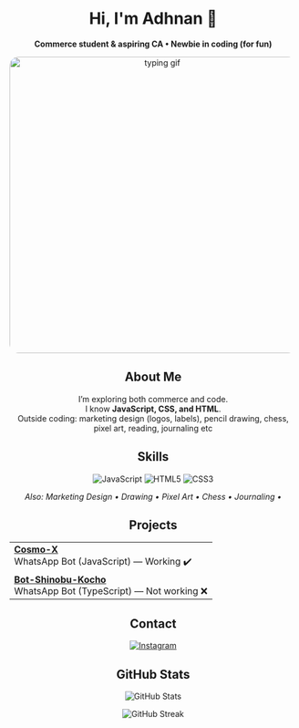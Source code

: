 <div align="center">

  <!-- Name & Tagline -->
  <h1>Hi, I'm Adhnan 👋</h1>
  <p><b>Commerce student & aspiring CA • Newbie in coding (for fun)</b></p>

  <!-- Center GIF (Giphy is reliable on GitHub) -->
  <img src="https://media4.giphy.com/media/v1.Y2lkPTZjMDliOTUyMHptYnR4ZGxjbmNvdDBodnRlbmtrMXFubjR6b2xlZDh2aHVvemJhYyZlcD12MV9pbnRlcm5hbF9naWZfYnlfaWQmY3Q9Zw/e0iEqahAyIRAqjMc6F/giphy.gif"
       alt="typing gif" width="520" style="max-width:100%; border-radius:16px;" />

  <!-- About Me -->
  <h2>About Me</h2>
  <p>
    I’m exploring both commerce and code.<br/>
    I know <b>JavaScript, CSS, and HTML</b>.<br/>
    Outside coding: marketing design (logos, labels), pencil drawing, chess, pixel art, reading, journaling etc</p>

  <!-- Skills -->
  <h2>Skills</h2>
  <p>
    <img src="https://img.shields.io/badge/JavaScript-F7DF1E?style=for-the-badge&logo=javascript&logoColor=black" alt="JavaScript"/>
    <img src="https://img.shields.io/badge/HTML5-E34F26?style=for-the-badge&logo=html5&logoColor=white" alt="HTML5"/>
    <img src="https://img.shields.io/badge/CSS3-1572B6?style=for-the-badge&logo=css3&logoColor=white" alt="CSS3"/>
  </p>
  <p><i>Also: Marketing Design • Drawing • Pixel Art • Chess • Journaling •</i></p>

  <!-- Projects -->
  <h2>Projects</h2>
  <table>
    <tr>
      <td>
        <b><a href="https://github.com/adhnanexe/Cosmo-X">Cosmo-X</a></b><br/>
        WhatsApp Bot (JavaScript) — Working ✔️
      </td>
    </tr>
    <tr>
      <td>
        <b><a href="https://github.com/adhnanexe/Bot-Shinobu-Kocho">Bot-Shinobu-Kocho</a></b><br/>
        WhatsApp Bot (TypeScript) — Not working ❌
      </td>
    </tr>
  </table>

  <!-- Contact -->
<h2>Contact</h2>
<p>
  <a href="https://www.instagram.com/l1leexe?igsh=MTNrc2lkdWFoaHFzdA==" target="_blank">
    <img src="https://img.shields.io/badge/Instagram-%23E4405F.svg?&style=for-the-badge&logo=instagram&logoColor=white" 
         alt="Instagram" />
  </a>
</p>

  <!-- GitHub Stats (image-based; no JS) -->
  <h2>GitHub Stats</h2>
  <p>
    <img src="https://github-readme-stats.vercel.app/api?username=adhnanexe&show_icons=true&hide_border=true&count_private=true" alt="GitHub Stats" />
  </p>
  <p>
    <img src="https://streak-stats.demolab.com?user=adhnanexe&hide_border=true" alt="GitHub Streak" />
  </p>

</div>
